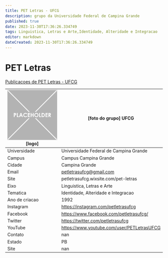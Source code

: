 ```yaml
---
title: PET Letras - UFCG
description: grupo da Universidade Federal de Campina Grande
published: true
date: 2023-11-30T17:36:26.334749
tags: Linguistica, Letras e Arte,Identidade, Alteridade e Integracao
editor: markdown
dateCreated: 2023-11-30T17:36:26.334749
---
```


# PET Letras

[Publicacoes de PET Letras - UFCG](/atividade/247PETLetrasUFCG/feed.md)

| ![placeholder.png](/placeholder.png) [logo] | [foto do grupo] UFCG         |
| ------------------------------------------- | ------------------------------------------------- |
| Universidade                                | Universidade Federal de Campina Grande      |
| Campus                                      | Campus Campina Grande            |
| Cidade                                      | Campina Grande             |
| Email                                       | petletrasufcg@gmail.com             |
| Site                                        | petletrasufcg.wixsite.com/pet-letras              |
| Eixo                                        | Linguistica, Letras e Arte              |
| Tematica                                    | Identidade, Alteridade e Integracao          |
| Ano de criacao                              | 1992        |
| Instagram                                   | https://instagram.com/petletrasufcg         |
| Facebook                                    | https://www.facebook.com/petletrasufcg/          |
| Twitter                                     | https://twitter.com/petletrasufcg           |
| YouTube                                     | https://www.youtube.com/user/PETLetrasUFCG           |
| Contato                                     | nan         |
| Estado                                      |  PB            |
| Site                                        | nan |
